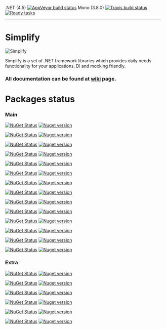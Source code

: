 .NET (4.5) [![AppVeyor build status](https://ci.appveyor.com/api/projects/status/kmm7aa2iqp71dcwi)](https://ci.appveyor.com/project/i4004/simplify) Mono (3.8.0)
[![Travis build status](https://travis-ci.org/i4004/Simplify.png?branch=master)](https://travis-ci.org/i4004/Simplify)
[![Ready tasks](https://badge.waffle.io/i4004/simplify.png?label=ready&title=Ready)](https://waffle.io/i4004/simplify)

---

Simplify
========

![Simplify](https://raw.github.com/i4004/Simplify/master/Images/Icon128x128.png)

Simplify is a set of .NET framework libraries which provides daily needs functionality for your applications. DI and mocking friendly.

### All documentation can be found at [wiki](https://github.com/i4004/Simplify/wiki) page.

Packages status
===

### Main

[![NuGet Status](http://nugetstatus.com/Simplify.DI.png)](http://nugetstatus.com/packages/Simplify.DI) [![Nuget version](http://img.shields.io/badge/Simplify.DI-v1.0.4-blue.png)](https://www.nuget.org/packages/Simplify.DI/)

[![NuGet Status](http://nugetstatus.com/Simplify.DI.Provider.CastleWindsor.png)](http://nugetstatus.com/packages/Simplify.DI.Provider.CastleWindsor) [![Nuget version](http://img.shields.io/badge/Simplify.DI.Provider.CastleWindsor-v1.0.4-blue.png)](https://www.nuget.org/packages/Simplify.DI.Provider.CastleWindsor/)

[![NuGet Status](http://nugetstatus.com/Simplify.DI.Provider.SimpleInjector.png)](http://nugetstatus.com/packages/Simplify.DI.Provider.SimpleInjector) [![Nuget version](http://img.shields.io/badge/Simplify.DI.Provider.SimpleInjector-v1.0.4-blue.png)](https://www.nuget.org/packages/Simplify.DI.Provider.SimpleInjector/)

[![NuGet Status](http://nugetstatus.com/Simplify.DI.Wcf.png)](http://nugetstatus.com/packages/Simplify.DI.Wcf) [![Nuget version](http://img.shields.io/badge/Simplify.DI.Wcf-v1.0.1-blue.png)](https://www.nuget.org/packages/Simplify.DI.Wcf/)

[![NuGet Status](http://nugetstatus.com/Simplify.Extensions.png)](http://nugetstatus.com/packages/Simplify.Extensions) [![Nuget version](http://img.shields.io/badge/Simplify.Extensions-v1.0.1-blue.png)](https://www.nuget.org/packages/Simplify.Extensions/)

[![NuGet Status](http://nugetstatus.com/Simplify.FluentNHibernate.png)](http://nugetstatus.com/packages/Simplify.FluentNHibernate) [![Nuget version](http://img.shields.io/badge/Simplify.FluentNHibernate-v1.2-blue.png)](https://www.nuget.org/packages/Simplify.FluentNHibernate/)

[![NuGet Status](http://nugetstatus.com/Simplify.Mail.png)](http://nugetstatus.com/packages/Simplify.Mail) [![Nuget version](http://img.shields.io/badge/Simplify.Mail-v1.2-blue.png)](https://www.nuget.org/packages/Simplify.Mail/)

[![NuGet Status](http://nugetstatus.com/Simplify.Log.png)](http://nugetstatus.com/packages/Simplify.Log) [![Nuget version](http://img.shields.io/badge/Simplify.Log-v1.0.4-blue.png)](https://www.nuget.org/packages/Simplify.Log/)

[![NuGet Status](http://nugetstatus.com/Simplify.System.png)](http://nugetstatus.com/packages/Simplify.System) [![Nuget version](http://img.shields.io/badge/Simplify.System-v1-blue.png)](https://www.nuget.org/packages/Simplify.System/)

[![NuGet Status](http://nugetstatus.com/Simplify.System.Sources.png)](http://nugetstatus.com/packages/Simplify.System.Sources) [![Nuget version](http://img.shields.io/badge/Simplify.System.Sources-v1-blue.png)](https://www.nuget.org/packages/Simplify.System.Sources/)

[![NuGet Status](http://nugetstatus.com/Simplify.Templates.png)](http://nugetstatus.com/packages/Simplify.Templates) [![Nuget version](http://img.shields.io/badge/Simplify.Templates-v1.1.2-blue.png)](https://www.nuget.org/packages/Simplify.Templates/)

[![NuGet Status](http://nugetstatus.com/Simplify.WindowsServices.png)](http://nugetstatus.com/packages/Simplify.WindowsServices) [![Nuget version](http://img.shields.io/badge/Simplify.WindowsServices-v2.1.2-blue.png)](https://www.nuget.org/packages/Simplify.WindowsServices/)

[![NuGet Status](http://nugetstatus.com/Simplify.Xml.png)](http://nugetstatus.com/packages/Simplify.Xml) [![Nuget version](http://img.shields.io/badge/Simplify.Xml-v1.0.3-blue.png)](https://www.nuget.org/packages/Simplify.Xml/)

[![NuGet Status](http://nugetstatus.com/Simplify.Xml.Sources.png)](http://nugetstatus.com/packages/Simplify.Xml.Sources) [![Nuget version](http://img.shields.io/badge/Simplify.Xml.Sources-v1.0.3-blue.png)](https://www.nuget.org/packages/Simplify.Xml.Sources/)

### Extra

[![NuGet Status](http://nugetstatus.com/Simplify.Cryptography.png)](http://nugetstatus.com/packages/Simplify.Cryptography) [![Nuget version](http://img.shields.io/badge/Simplify.Cryptography-v1-blue.png)](https://www.nuget.org/packages/Simplify.Cryptography/)

[![NuGet Status](http://nugetstatus.com/Simplify.IO.png)](http://nugetstatus.com/packages/Simplify.IO) [![Nuget version](http://img.shields.io/badge/Simplify.IO-v1.0.4-blue.png)](https://www.nuget.org/packages/Simplify.IO/)

[![NuGet Status](http://nugetstatus.com/Simplify.Resources.png)](http://nugetstatus.com/packages/Simplify.Resource) [![Nuget version](http://img.shields.io/badge/Simplify.Resources-v1-blue.png)](https://www.nuget.org/packages/Simplify.Resources/)

[![NuGet Status](http://nugetstatus.com/Simplify.String.png)](http://nugetstatus.com/packages/Simplify.String) [![Nuget version](http://img.shields.io/badge/Simplify.String-v1.0.1-blue.png)](https://www.nuget.org/packages/Simplify.String/)

[![NuGet Status](http://nugetstatus.com/Simplify.String.Sources.png)](http://nugetstatus.com/packages/Simplify.String.Sources) [![Nuget version](http://img.shields.io/badge/Simplify.String.Sources-v1.0.1-blue.png)](https://www.nuget.org/packages/Simplify.String.Sources/)

[![NuGet Status](http://nugetstatus.com/Simplify.Windows.Forms.png)](http://nugetstatus.com/packages/Simplify.Windows.Forms) [![Nuget version](http://img.shields.io/badge/Simplify.Windows.Forms-v1-blue.png)](https://www.nuget.org/packages/Simplify.Windows.Forms/)
